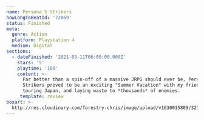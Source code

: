 ```yaml
---
name: Persona 5 Strikers
howLongToBeatId: '72069'
status: Finished
meta:
  genre: Action
  platform: Playstation 4
  medium: Digital
sections:
  - dateFinished: '2021-03-11T06:00:00.000Z'
    stars: '5'
    playtime: '100'
    content: >-
      Far better than a spin-off of a massive JRPG should ever be, Persona 5
      Strikers proved to be an exciting "Summer Vacation" with my friends,
      touring Japan, and laying waste to *thousands* of enemies.
    _template: review
boxart: >-
  http://res.cloudinary.com/forestry-chris/image/upload/v1630015809/3273092-screenshot2021-02-14at8.20.01pm_flvslk.png
---
```


